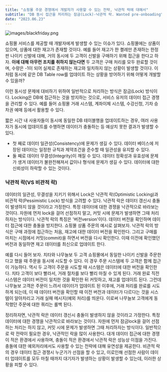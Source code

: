 ```yaml
---
title: "쇼핑몰 주문 경쟁에서 개발자가 사용할 수 있는 전략, 낙관적 락에 대해서"
subtitle: "DB 동시 접근을 처리하는 잠금(Lock)-낙관적 락. Wanted pre-onboading"
date: "2023.06.23"
---
```

![images/blackfriday.png](https://img1.daumcdn.net/thumb/R1280x0/?scode=mtistory2&fname=https%3A%2F%2Fblog.kakaocdn.net%2Fdn%2FboDrv1%2Fbtsk8nnytDb%2FNEqUkKMMlVHEsG9geBeYS0%2Fimg.webp)

쇼핑몰 서비스를 제공할 때 개발자에게 발생할 수 있는 이슈가 있다. 쇼핑몰에는 상품이 있으며, 상품에 대한 재고가 존재할 것이다. 예를 들어 재고가 한 켤레만 존재하는 한정판 나이키 신발에 대해, 거의 동시에 두 고객이 신발을 구매하기 위해 접근을 한다고 하자. **이에 대해 아무런 조치를 취하지 않는다면** 두 고객은 구매 처리를 모두 완료할 것이며, 수량은 -1이 되어 실제로 존재하는 재고와 일치하지 않는 상황이 발생할 것이다. 이처럼 동시에 같은 DB Table row를 업데이트 하는 상황을 방어하기 위해 어떻게 개발할 수 있을까?

이런 동시성 문제에 대비하기 위하여 일반적으로 처리하는 방식은 잠금(Lock) 방식이다. Locking은 DB에 접근하는 것을 방지하는 것으로, 서비스 유저의 데이터 접근 경쟁을 관리할 수 있다. 예를 들어 쇼핑몰 거래 시스템, 계좌이체 시스템, 수강신청, 기차 승차권 예매 등에서 활용할 수 있다.

짧은 시간 내 사용자들이 동시에 동일한 DB 테이블행을 업데이트하는 경우, 여러 사용자가 동시에 업데이트를 수행하면 데이터가 충돌하는 등 예상치 못한 결과가 발생할 수 있다. 
- 첫 째로 데이터 일관성(Consistency)에 문제가 생길 수 있다. 데이터 베이스에 저장된 데이터는 일정한 규칙과 제약조건을 준수할 때 일관성을 유지할 수 있다. 
- 둘 째로 데이터 무결성(Integrity)이 깨질 수 있다. 데이터 정확성과 유효성에 문제가 생겨 데이터가 불완전해져서 값이나 형식에 문제가 생길 수 있다. 데이터에 대한 신뢰성이 하락할 수 있는 것이다.

### 낙관적 락(VS 비관적 락)
데이터의 일관성, 무결성을 지키기 위해서 Lock은 낙관적 락(Optimistic Locking)과 비관적 락(Pessimistic Lock) 방식을 고려할 수 있다. 낙관적 락은 데이터 갱신시 충돌이 발생하지 않을 것이라고 가정한다. 특정 데이터에 대한 경쟁을 낙관적으로 바라보는 것이다. 자원에 먼저 lock을 걸어 선점하지 말고, 커밋 시에 문제가 발생하면 그때 처리하자는 방식이다. 낙관적 락의 특징은 '버전version'이다. 데이터 버전을 확인하며 데이터 접근에 대한 충돌을 방지한다. 쇼핑몰 상품 주문의 예시로 살펴보자. 낙관적 락의 방식은 구매 과정에 접근하는 처음, 재고에 대한 데이터 버전을 확인한다. 그리고 구매를 마치는 시점에서 커밋(commit)을 하면서 버전을 다시 확인한다. 이때 이전에 확인했던 버전과 동일하면 재고 데이터를 최신으로 업데이트 한다. 

예를 다시 들어 보자. 치타와 나무늘보 두 고객 쇼핑몰에서 동일한 나이키 신발을 주문한다고 했을 때 주문을 동시에 시도할 수 있다. 이 경우 주문 시스템에 두 고객은 함께 접근이 가능하다. 역시 두 고객이 주문을 시도할 때 시스템은 데이터에 대한 버전을 확인한다. 치타 고객이 보다 빨라서, 거래 절차를 보다 빨리 마칠 수 있게 된다. 거래 완료 직전 시스템은 데이터 버전이 일치한 것을 확인한 뒤 커밋하고, 재고를 업데이트 된다. 그런데 나무늘보 고객은 주문이 느려서 데이터가 업데이트 된 이후에, 거래 처리를 완료를 시도하게 되는데, 이 때 데이터 버전을 확인할 때 이전 버전과 데이터가 다르다는 것을 시스템이 알아차리고 거래 실패 메시지(예외 처리)를 띄운다. 이로써 나무늘보 고객에게 동작했던 주문에 대한 쿼리는 롤백 된다.

정리하자면, 낙관적 락은 데이터 갱신시 충돌이 발생하지 않을 것이라고 가정한다. 특정 데이터에 대한 경쟁을 낙관적으로 바라보는 것이다. 자원에 먼저 잠금lock을 걸어 선점하는 처리는 하지 않고, 커밋 시에 문제가 발생하면 그때 처리하자는 방식이다. 일반적으로 락 전략이 필요한 경우, 낙관적인 락을 많이 사용한다. 대개 데이터 접근에 대한 경쟁이 적은 환경에서 사용하며, 충돌이 적은 환경에서 낙관적 락은 성능상 이점을 가진다. 충돌에 대한 예외처리에서도 사용할 수 있는 전략에 대해 유연성을 제공한다. 비관적 락의 경우 데이터 접근 경쟁시 누군가가 선점을 할 수 있고, 이로인해 선점한 사람이 데이터 업데이트를 모두 마칠 때까지 대기자가 발생하는 상황이 발생할 수 있는데, 이러한 상황을 피할 수 있다.